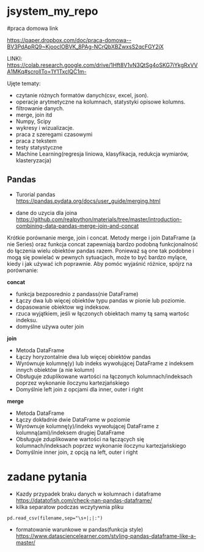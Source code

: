 # jsystem_my_repo

#praca domowa link

https://paper.dropbox.com/doc/praca-domowa--BV3PdApRQ9~KjooclOBVK_8PAg-NCrQbXBZwxsS2qcFGY2jX

LINKI:
https://colab.research.google.com/drive/1Hft8V1vN3QtSg4oSKG7iYkgRxVVA1MKq#scrollTo=1Y1TxclQC1m-





Ujęte tematy:
- czytanie różnych formatów danych(csv, excel, json).
- operacje arytmetyczne na kolumnach, statystyki opisowe kolumns.
- filtrowanie danych.
- merge, join itd
- Numpy, Scipy
- wykresy i wizualizacje.
- praca z szeregami czasowymi
- praca z tekstem
- testy statystyczne
- Machine Learning(regresja liniowa, klasyfikacja, redukcja wymiarów, klasteryzacja)


## Pandas
- Turorial pandas https://pandas.pydata.org/docs/user_guide/merging.html

- dane do uzycia dla joina https://github.com/realpython/materials/tree/master/introduction-combining-data-pandas-merge-join-and-concat

Krótkie porównanie merge, join i concat.
Metody merge i join DataFrame (a nie Series) oraz funkcja concat zapewniają bardzo podobną funkcjonalność do łączenia wielu obiektów pandas razem. Ponieważ są one tak podobne i mogą się powielać w pewnych sytuacjach, może to być bardzo mylące, kiedy i jak używać ich poprawnie. Aby pomóc wyjaśnić różnice, spójrz na porównanie:

**concat**
- funkcja bezposrednio z pandass(nie DataFrame)
- Łączy dwa lub więcej obiektów typu pandas w pionie lub poziomie.
- dopasowanie obiektow wg indeksow.
- rzuca wyjątkiem, jeśli w łączonych obiektach mamy tą samą wartośc indeksu.
- domyślne używa outer join


**join**
- Metoda DataFrame
- Łączy horyzontalnie dwa lub więcej obiektów pandas
- Wyrównuje kolumnę(y) lub indeks wywołującej DataFrame z indeksem innych obiektów (a nie kolumn)
- Obsługuje zduplikowane wartości na łączonych kolumnach/indeksach poprzez wykonanie iloczynu kartezjańskiego
- Domyślnie left join z opcjami dla inner, outer i right

**merge**
- Metoda DataFrame
- Łączy dokładnie dwie DataFrame w poziomie
- Wyrównuje kolumnę(y)/indeks wywołującej DataFrame z kolumną(ami)/indeksem drugiej DataFrame
- Obsługuje zduplikowane wartości na łączących się kolumnach/indeksach poprzez wykonanie iloczynu kartezjańskiego
- Domyślnie inner join, z opcją na left, outer i right

# zadane pytania
- Kazdy przypadek braku danych w kolumnach i dataframe https://datatofish.com/check-nan-pandas-dataframe/
- kilka separatow podczas wczytywnia pliku
```{python}
pd.read_csv(filename,sep="\s+|;|:")
```
- formatowanie warunkowe w pandas(funkcja style) https://www.datasciencelearner.com/styling-pandas-dataframe-like-a-master/
